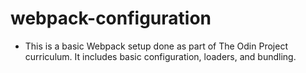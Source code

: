 # webpack-configuration

- This is a basic Webpack setup done as part of The Odin Project curriculum. It includes basic configuration, loaders, and bundling.
